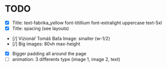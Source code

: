 # TODO

- [x] Title: text-fabrika_yellow font-titillium font-extralight uppercase text-5xl
- [x] Title: spacing (see layouts)
- [/] Vizionář Tomáš Baťa Image: smaller (w-1/2)
- [/] Big images: 80vh max-height
- [x] Bigger padding all around the page
- [ ] animation: 3 differents type (image 1, image 2, text)